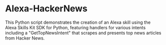 # Alexa-HackerNews
This Python script demonstrates the creation of an Alexa skill using the Alexa Skills Kit SDK for Python, featuring handlers for various intents including a "GetTopNewsIntent" that scrapes and presents top news articles from Hacker News.
